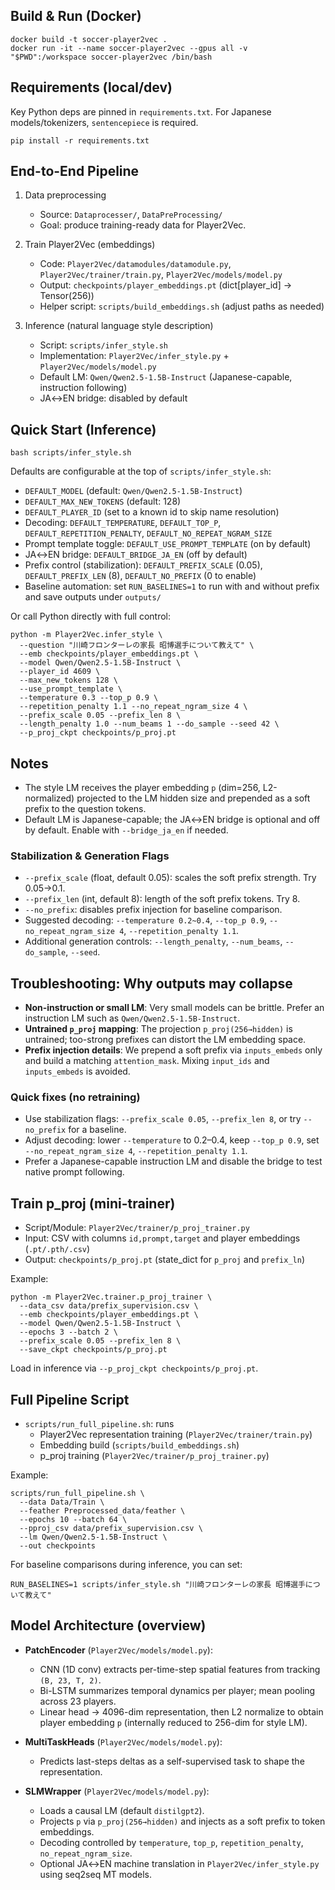 ## Build & Run (Docker)

```
docker build -t soccer-player2vec .
docker run -it --name soccer-player2vec --gpus all -v "$PWD":/workspace soccer-player2vec /bin/bash
```

## Requirements (local/dev)

Key Python deps are pinned in `requirements.txt`. For Japanese models/tokenizers, `sentencepiece` is required.

```
pip install -r requirements.txt
```

## End-to-End Pipeline

1. Data preprocessing
   - Source: `Dataprocesser/`, `DataPreProcessing/`
   - Goal: produce training-ready data for Player2Vec.

2. Train Player2Vec (embeddings)
   - Code: `Player2Vec/datamodules/datamodule.py`, `Player2Vec/trainer/train.py`, `Player2Vec/models/model.py`
   - Output: `checkpoints/player_embeddings.pt` (dict[player_id] -> Tensor(256))
   - Helper script: `scripts/build_embeddings.sh` (adjust paths as needed)

3. Inference (natural language style description)
   - Script: `scripts/infer_style.sh`
   - Implementation: `Player2Vec/infer_style.py` + `Player2Vec/models/model.py`
   - Default LM: `Qwen/Qwen2.5-1.5B-Instruct` (Japanese-capable, instruction following)
   - JA↔EN bridge: disabled by default

## Quick Start (Inference)

```
bash scripts/infer_style.sh
```

Defaults are configurable at the top of `scripts/infer_style.sh`:

- `DEFAULT_MODEL` (default: `Qwen/Qwen2.5-1.5B-Instruct`)
- `DEFAULT_MAX_NEW_TOKENS` (default: 128)
- `DEFAULT_PLAYER_ID` (set to a known id to skip name resolution)
- Decoding: `DEFAULT_TEMPERATURE`, `DEFAULT_TOP_P`, `DEFAULT_REPETITION_PENALTY`, `DEFAULT_NO_REPEAT_NGRAM_SIZE`
- Prompt template toggle: `DEFAULT_USE_PROMPT_TEMPLATE` (on by default)
- JA↔EN bridge: `DEFAULT_BRIDGE_JA_EN` (off by default)
- Prefix control (stabilization): `DEFAULT_PREFIX_SCALE` (0.05), `DEFAULT_PREFIX_LEN` (8), `DEFAULT_NO_PREFIX` (0 to enable)
 - Baseline automation: set `RUN_BASELINES=1` to run with and without prefix and save outputs under `outputs/`

Or call Python directly with full control:

```
python -m Player2Vec.infer_style \
  --question "川崎フロンターレの家長 昭博選手について教えて" \
  --emb checkpoints/player_embeddings.pt \
  --model Qwen/Qwen2.5-1.5B-Instruct \
  --player_id 4609 \
  --max_new_tokens 128 \
  --use_prompt_template \
  --temperature 0.3 --top_p 0.9 \
  --repetition_penalty 1.1 --no_repeat_ngram_size 4 \
  --prefix_scale 0.05 --prefix_len 8 \
  --length_penalty 1.0 --num_beams 1 --do_sample --seed 42 \
  --p_proj_ckpt checkpoints/p_proj.pt
```

## Notes

- The style LM receives the player embedding `p` (dim=256, L2-normalized) projected to the LM hidden size and prepended as a soft prefix to the question tokens.
- Default LM is Japanese-capable; the JA↔EN bridge is optional and off by default. Enable with `--bridge_ja_en` if needed.

### Stabilization & Generation Flags

- `--prefix_scale` (float, default 0.05): scales the soft prefix strength. Try 0.05→0.1.
- `--prefix_len` (int, default 8): length of the soft prefix tokens. Try 8.
- `--no_prefix`: disables prefix injection for baseline comparison.
- Suggested decoding: `--temperature 0.2~0.4`, `--top_p 0.9`, `--no_repeat_ngram_size 4`, `--repetition_penalty 1.1`.
- Additional generation controls: `--length_penalty`, `--num_beams`, `--do_sample`, `--seed`.

## Troubleshooting: Why outputs may collapse

- __Non-instruction or small LM__: Very small models can be brittle. Prefer an instruction LM such as `Qwen/Qwen2.5-1.5B-Instruct`.
- __Untrained `p_proj` mapping__: The projection `p_proj(256→hidden)` is untrained; too-strong prefixes can distort the LM embedding space.
- __Prefix injection details__: We prepend a soft prefix via `inputs_embeds` only and build a matching `attention_mask`. Mixing `input_ids` and `inputs_embeds` is avoided.

### Quick fixes (no retraining)

- Use stabilization flags: `--prefix_scale 0.05`, `--prefix_len 8`, or try `--no_prefix` for a baseline.
- Adjust decoding: lower `--temperature` to 0.2–0.4, keep `--top_p 0.9`, set `--no_repeat_ngram_size 4`, `--repetition_penalty 1.1`.
- Prefer a Japanese-capable instruction LM and disable the bridge to test native prompt following.

## Train p_proj (mini-trainer)

- Script/Module: `Player2Vec/trainer/p_proj_trainer.py`
- Input: CSV with columns `id,prompt,target` and player embeddings (`.pt/.pth/.csv`)
- Output: `checkpoints/p_proj.pt` (state_dict for `p_proj` and `prefix_ln`)

Example:

```
python -m Player2Vec.trainer.p_proj_trainer \
  --data_csv data/prefix_supervision.csv \
  --emb checkpoints/player_embeddings.pt \
  --model Qwen/Qwen2.5-1.5B-Instruct \
  --epochs 3 --batch 2 \
  --prefix_scale 0.05 --prefix_len 8 \
  --save_ckpt checkpoints/p_proj.pt
```

Load in inference via `--p_proj_ckpt checkpoints/p_proj.pt`.

## Full Pipeline Script

- `scripts/run_full_pipeline.sh`: runs
  - Player2Vec representation training (`Player2Vec/trainer/train.py`)
  - Embedding build (`scripts/build_embeddings.sh`)
  - p_proj training (`Player2Vec/trainer/p_proj_trainer.py`)

Example:

```
scripts/run_full_pipeline.sh \
  --data Data/Train \
  --feather Preprocessed_data/feather \
  --epochs 10 --batch 64 \
  --pproj_csv data/prefix_supervision.csv \
  --lm Qwen/Qwen2.5-1.5B-Instruct \
  --out checkpoints
```

For baseline comparisons during inference, you can set:

```
RUN_BASELINES=1 scripts/infer_style.sh "川崎フロンターレの家長 昭博選手について教えて"
```

## Model Architecture (overview)

- __PatchEncoder__ (`Player2Vec/models/model.py`):
  - CNN (1D conv) extracts per-time-step spatial features from tracking `(B, 23, T, 2)`.
  - Bi-LSTM summarizes temporal dynamics per player; mean pooling across 23 players.
  - Linear head → 4096-dim representation, then L2 normalize to obtain player embedding `p` (internally reduced to 256-dim for style LM).

- __MultiTaskHeads__ (`Player2Vec/models/model.py`):
  - Predicts last-steps deltas as a self-supervised task to shape the representation.

- __SLMWrapper__ (`Player2Vec/models/model.py`):
  - Loads a causal LM (default `distilgpt2`).
  - Projects `p` via `p_proj(256→hidden)` and injects as a soft prefix to token embeddings.
  - Decoding controlled by `temperature`, `top_p`, `repetition_penalty`, `no_repeat_ngram_size`.
  - Optional JA↔EN machine translation in `Player2Vec/infer_style.py` using seq2seq MT models.
